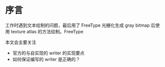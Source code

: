 # 序言

工作时遇到文本绘制的问题，最后用了 FreeType 光栅化生成 gray bitmap 后使用 texture atlas 的方法绘制。FreeType

本文会主要关注

- 官方的与自实现的 writer 的实现要点
- 如何保证编写的 writer 是正确的？
